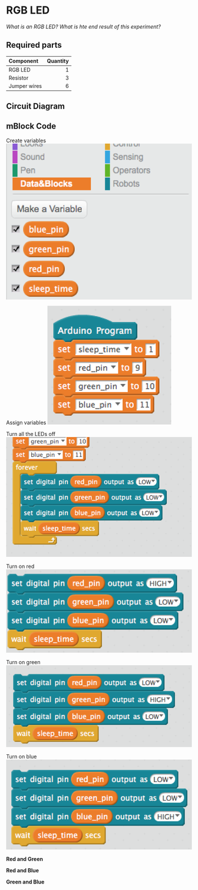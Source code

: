 # RGB LED

*What is an RGB LED?*
*What is hte end result of this experiment?*

## Required parts
| Component | Quantity |
| :-----| -----: |
| RGB LED | 1 |
| Resistor | 3 |
| Jumper wires | 6 | 

## Circuit Diagram

## mBlock Code
Create variables
![](experiments/rgb_led/images/create_variables.png)

Assign variables
![](experiments/rgb_led/images/assign_variables.png)

Turn all the LEDs off
![](experiments/rgb_led/images/all_off.png)

Turn on red
![](experiments/rgb_led/images/red_high.png)

Turn on green
![](experiments/rgb_led/images/green_high.png)

Turn on blue
![](experiments/rgb_led/images/blue_high.png)


__Red and Green__

__Red and Blue__

__Green and Blue__

